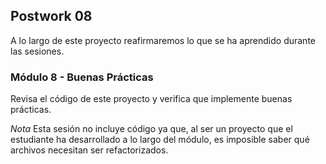 ## Postwork 08

A lo largo de este proyecto reafirmaremos lo que se ha aprendido durante las sesiones.

### Módulo 8 - Buenas Prácticas

Revisa el código de este proyecto y verifica que implemente buenas prácticas.

_Nota_ Esta sesión no incluye código ya que, al ser un proyecto que el estudiante ha desarrollado a lo
largo del módulo, es imposible saber qué archivos necesitan ser refactorizados.

